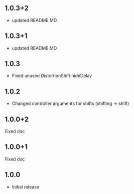 ## 1.0.3+2

* updated README.MD

## 1.0.3+1

* updated README.MD

## 1.0.3

* Fixed unused DistortionShift.hideDelay

## 1.0.2

* Changed controller arguments for shifts (shifting -> shift)

## 1.0.0+2

Fixed doc
## 1.0.0+1

Fixed doc

## 1.0.0

* Initial release
